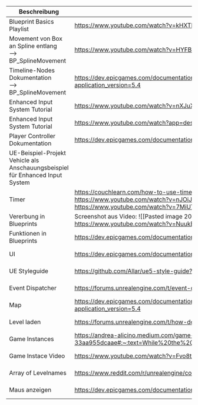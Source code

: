 
| **Beschreibung**                                                              | **Link**                                                                                                                                                   | **Datum**  | **Uhrzeit** | **Kommentar** |
| ----------------------------------------------------------------------------- | ---------------------------------------------------------------------------------------------------------------------------------------------------------- | ---------- | ----------- | ------------- |
| Blueprint Basics Playlist                                                     | https://www.youtube.com/watch?v=kHXTPr2--Fo&list=PLSjzuyuoSi-HyYmO1-Zxsh6wqbyE7JdNV                                                                        | 15.10.2024 | 23.05 Uhr   |               |
| Movement von Box an Spline entlang<br>--> BP_SplineMovement                   | https://www.youtube.com/watch?v=HYFBmx6QRfs                                                                                                                | 26.10.2024 | 15.38 Uhr   |               |
| Timeline-Nodes Dokumentation<br>--> BP_SplineMovement                         | https://dev.epicgames.com/documentation/en-us/unreal-engine/timelines-nodes-in-unreal-engine?application_version=5.4                                       | 27.10.2024 | 18.15 Uhr   |               |
| Enhanced Input System Tutorial                                                | https://www.youtube.com/watch?v=nXJuXUxQfa8                                                                                                                | 01.11.2024 | 12.42 Uhr   |               |
| Enhanced Input System Tutorial                                                | https://www.youtube.com/watch?app=desktop&v=qkEpav10iFc                                                                                                    | 01.11.2024 | 19.54 Uhr   |               |
| Player Controller Dokumentation                                               | https://dev.epicgames.com/documentation/en-us/unreal-engine/player-controllers-in-unreal-engine                                                            | 01.11.2024 | 19.55 Uhr   |               |
| UE-Beispiel-Projekt Vehicle als Anschauungsbeispiel für Enhanced Input System |                                                                                                                                                            |            |             |               |
| Timer                                                                         | https://couchlearn.com/how-to-use-timers-in-unreal-engine-5/<br>https://www.youtube.com/watch?v=nJOiJOnwxEI<br>https://www.youtube.com/watch?v=7MiUTHZKXqY | 10.11.2024 | 17.32 Uhr   |               |
| Vererbung in Blueprints                                                       | Screenshot aus Video: ![[Pasted image 20241121225819.png]]<br>https://www.youtube.com/watch?v=NuukEhphgek                                                  | 21.11.2024 | 22.59 Uhr   |               |
| Funktionen in Blueprints                                                      | https://dev.epicgames.com/documentation/en-us/unreal-engine/functions-in-unreal-engine                                                                     | 21.11.2024 | 23.15 Uhr   | <br>          |
| UI                                                                            | https://dev.epicgames.com/documentation/en-us/unreal-engine/creating-and-displaying-ui?application_version=4.27                                            | 24.11.2024 | 13.01 Uhr   |               |
| UE Styleguide                                                                 | https://github.com/Allar/ue5-style-guide?tab=readme-ov-file#anc                                                                                            | 24.11.24   | 13.04 Uhr   |               |
| Event Dispatcher                                                              | https://forums.unrealengine.com/t/event-dispatchers-explained-finally/55570                                                                                | 25.11.2024 | 04.56 Uhr   |               |
| Map                                                                           | https://dev.epicgames.com/documentation/en-us/unreal-engine/map-containers-in-unreal-engine?application_version=5.4                                        | 25.11.2024 | 07.05 Uhr   |               |
| Level laden                                                                   | https://forums.unrealengine.com/t/how-do-i-load-a-new-map-using-blueprints/279559                                                                          | 02.12.2024 | 15.58 Uhr   |               |
| Game Instances                                                                | https://andrea-alicino.medium.com/game-mode-game-instance-33aa955dcaae#:~:text=While%20the%20Game%20Mode%20deals,%2C%20player%20status%2C%20and%20more.    | 02.12.2024 | 16.06 Uhr   |               |
| Game Instace Video                                                            | https://www.youtube.com/watch?v=Fvo8t3fX3CA                                                                                                                | 02.12.2024 | 16.27 Uhr   |               |
| Array of Levelnames                                                           | https://www.reddit.com/r/unrealengine/comments/ugx1ng/array_of_level_names/                                                                                | 02.12.2024 | 16.33 Uhr   |               |
| Maus anzeigen                                                                 | https://dev.epicgames.com/documentation/en-us/unreal-engine/mouse-control-setup?application_version=4.27                                                   | 06.12.2024 | 22.06 Uhr   |               |


